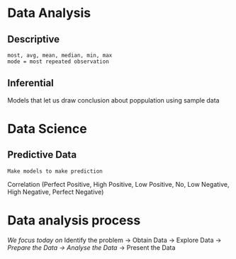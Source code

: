# Data Analysis

## Descriptive
    most, avg, mean, median, min, max
    mode = most repeated observation

## Inferential
Models that let us draw conclusion about poppulation using sample data

# Data Science

## Predictive Data
    Make models to make prediction

Correlation (Perfect Positive, High Positive, Low Positive, No, Low Negative, High Negative, Perfect Negative)

# Data analysis process
*We focus today on*
Identify the problem -> Obtain Data -> Explore Data -> *Prepare the Data -> Analyse the Data* -> Present the Data
